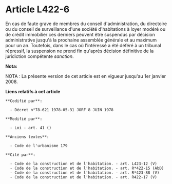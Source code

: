 # Article L422-6

En cas de faute grave de membres du conseil d'administration, du directoire ou du conseil de surveillance d'une société
d'habitations à loyer modéré ou de crédit immobilier ces derniers peuvent être suspendus par décision administrative jusqu'à
la prochaine assemblée générale et au maximum pour un an. Toutefois, dans le cas où l'intéressé a été déféré à un tribunal
répressif, la suspension ne prend fin qu'après décision définitive de la juridiction compétente *sanction*.

**Nota:**

NOTA : La présente version de cet article est en vigueur jusqu'au 1er janvier 2008.

**Liens relatifs à cet article**

	**Codifié par**:

	  - Décret n°78-621 1978-05-31 JORF 8 JUIN 1978

	**Modifié par**:

	  - Loi - art. 41 ()

	**Anciens textes**:

	  - Code de l'urbanisme 179

	**Cité par**:

	  - Code de la construction et de l'habitation. - art. L423-12 (V)
	  - Code de la construction et de l'habitation. - art. R*422-15 (AbD)
	  - Code de la construction et de l'habitation. - art. R*423-88 (V)
	  - Code de la construction et de l'habitation. - art. R422-17 (V)
